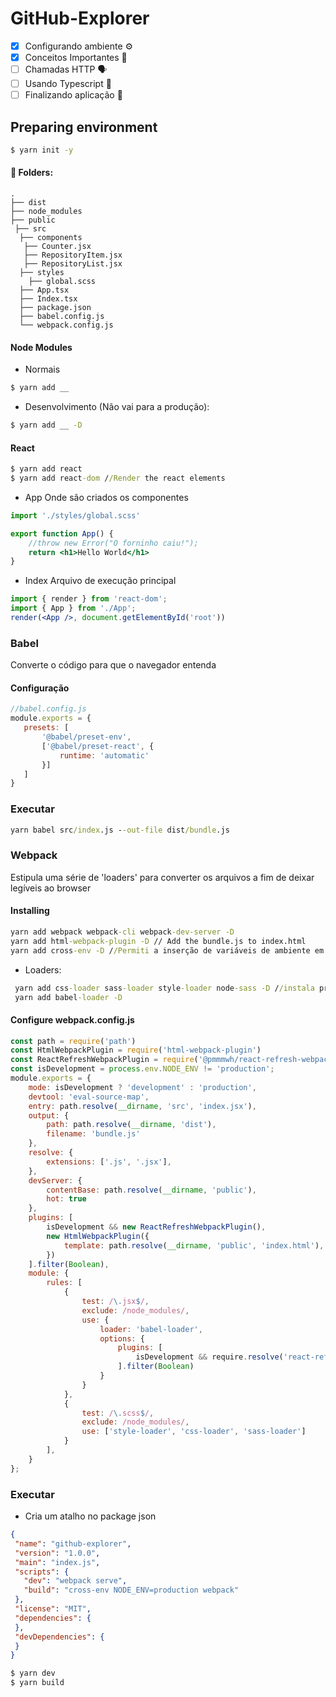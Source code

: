 # GitHub-Explorer

- [x] Configurando ambiente ⚙️
- [x] Conceitos Importantes 📘
- [ ] Chamadas HTTP 🗣
- [ ] Usando Typescript 📘
- [ ] Finalizando aplicação 🚚

## Preparing environment
```cmd
$ yarn init -y
```

#### 📂 Folders:   
    .    
    ├── dist             
    ├── node_modules                   
    ├── public                   
     ├── src
      ├── components
       ├── Counter.jsx
       ├── RepositoryItem.jsx
       ├── RepositoryList.jsx              
      ├── styles
        ├── global.scss                 
      ├── App.tsx
      ├── Index.tsx
      ├── package.json
      ├── babel.config.js
      └── webpack.config.js

#### Node Modules
* Normais
 ```cmd
$ yarn add __
```
* Desenvolvimento (Não vai para a produção):
```cmd
$ yarn add __ -D
```

#### React
```cmd
$ yarn add react
$ yarn add react-dom //Render the react elements
```
* App
Onde são criados os componentes

```jsx
import './styles/global.scss'

export function App() {
    //throw new Error("O forninho caiu!");
    return <h1>Hello World</h1>
}
```

* Index
Arquivo de execução principal

```jsx
import { render } from 'react-dom';
import { App } from './App';
render(<App />, document.getElementById('root'))
```

 ### Babel
 Converte o código para que o navegador entenda
 #### Configuração
 ```javascript
 //babel.config.js
 module.exports = {
    presets: [
        '@babel/preset-env',
        ['@babel/preset-react', {
            runtime: 'automatic'
        }]
    ]
 }
 ```
 ### Executar
 ```cmd
 yarn babel src/index.js --out-file dist/bundle.js
 ```
 
### Webpack
Estipula uma série de 'loaders' para converter os arquivos a fim de deixar legíveis ao browser
#### Installing
 ```cmd
 yarn add webpack webpack-cli webpack-dev-server -D
 yarn add html-webpack-plugin -D // Add the bundle.js to index.html
 yarn add cross-env -D //Permiti a inserção de variáveis de ambiente em qualquer sistema operacional
 ```
* Loaders:
```cmd
 yarn add css-loader sass-loader style-loader node-sass -D //instala pré processador de css para inserir novas funcionalidades .scss
 yarn add babel-loader -D
```
#### Configure webpack.config.js
```javascript
const path = require('path')
const HtmlWebpackPlugin = require('html-webpack-plugin')
const ReactRefreshWebpackPlugin = require('@pmmmwh/react-refresh-webpack-plugin');
const isDevelopment = process.env.NODE_ENV != 'production';
module.exports = {
    mode: isDevelopment ? 'development' : 'production',
    devtool: 'eval-source-map',
    entry: path.resolve(__dirname, 'src', 'index.jsx'),
    output: {
        path: path.resolve(__dirname, 'dist'),
        filename: 'bundle.js'
    },
    resolve: {
        extensions: ['.js', '.jsx'],
    },
    devServer: {
        contentBase: path.resolve(__dirname, 'public'),
        hot: true
    },
    plugins: [
        isDevelopment && new ReactRefreshWebpackPlugin(),
        new HtmlWebpackPlugin({
            template: path.resolve(__dirname, 'public', 'index.html'),
        })
    ].filter(Boolean),
    module: {
        rules: [
            {
                test: /\.jsx$/,
                exclude: /node_modules/,
                use: {
                    loader: 'babel-loader',
                    options: {
                        plugins: [
                            isDevelopment && require.resolve('react-refresh/babel'),
                        ].filter(Boolean)
                    }
                }
            },
            {
                test: /\.scss$/,
                exclude: /node_modules/,
                use: ['style-loader', 'css-loader', 'sass-loader']
            }
        ],
    }
};
```
### Executar
 * Cria um atalho no package json
 ```json
 {
  "name": "github-explorer",
  "version": "1.0.0",
  "main": "index.js",
  "scripts": {
    "dev": "webpack serve",
    "build": "cross-env NODE_ENV=production webpack"
  },
  "license": "MIT",
  "dependencies": {
  },
  "devDependencies": {
  }
}
```
 ```cmd
 $ yarn dev 
 $ yarn build
 ```